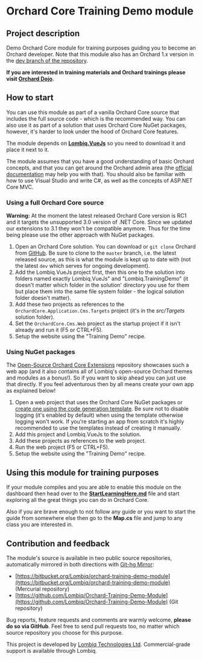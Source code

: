 # Orchard Core Training Demo module



## Project description

Demo Orchard Core module for training purposes guiding you to become an Orchard developer. Note that this module also has an Orchard 1.x version in the [dev branch of the repository](https://github.com/Lombiq/Orchard-Training-Demo-Module/tree/dev).

**If you are interested in training materials and Orchard trainings please visit [Orchard Dojo](https://orcharddojo.net/).**


## How to start

You can use this module as part of a vanilla Orchard Core source that includes the full source code - which is the recommended way. You can also use it as part of a solution that uses Orchard Core NuGet packages, however, it's harder to look under the hood of Orchard Core features.

The module depends on **[Lombiq.VueJs](https://github.com/Lombiq/Orchard-Vue.js)** so you need to download it and place it next to it.

The module assumes that you have a good understanding of basic Orchard concepts, and that you can get around the Orchard admin area (the [official documentation](https://docs.orchardcore.net/en/dev/) may help you with that). You should also be familiar with how to use Visual Studio and write C#, as well as the concepts of ASP.NET Core MVC.


### Using a full Orchard Core source

**Warning:** At the moment the latest released Orchard Core version is RC1 and it targets the unsupported 3.0 version of .NET Core. Since we updated our extensions to 3.1 they won't be compatible anymore. Thus for the time being please use the other approach with NuGet packages.

1. Open an Orchard Core solution. You can download or `git clone` Orchard from [GitHub](https://github.com/OrchardCMS/OrchardCore/). Be sure to clone to the `master` branch, i.e. the latest released source, as this is what the module is kept up to date with (not the latest `dev` which serves for ongoing development).
2. Add the Lombiq.VueJs project first, then this one to the solution into folders named exactly Lombiq.VueJs" and "Lombiq.TrainingDemo" (it doesn't matter which folder in the solution' directory you use for them but place them into the same file system folder - the logical solution folder doesn't matter).
3. Add these two projects as references to the `OrchardCore.Application.Cms.Targets` project (it's in the *src/Targets* solution folder).
4. Set the `OrchardCore.Cms.Web` project as the startup project if it isn't already and run it (F5 or CTRL+F5).
5. Setup the website using the "Training Demo" recipe.


### Using NuGet packages

The [Open-Source Orchard Core Extensions](https://github.com/Lombiq/Open-Source-Orchard-Core-Extensions) repository showcases such a web app (and it also contains all of Lombiq's open-source Orchard themes and modules as a bonus!). So if you want to skip ahead you can just use that directly. If you feel adventurous then by all means create your own app as explained below!

1. Open a web project that uses the Orchard Core NuGet packages or [create one using the code generation template](https://docs.orchardcore.net/en/dev/docs/getting-started/templates/#generate-an-orchard-cms-web-application). Be sure not to disable logging (it's enabled by default) when using the template otherwise logging won't work. If you're starting an app from scratch it's highly recommended to use the templates instead of creating it manually.
2. Add this project and Lombiq.VueJs to the solution.
3. Add these projects as references to the web project.
4. Run the web project (F5 or CTRL+F5).
5. Setup the website using the "Training Demo" recipe.


## Using this module for training purposes

If your module compiles and you are able to enable this module on the dashboard then head over to the **[StartLearningHere.md](StartLearningHere.md)** file and start exploring all the great things you can do in Orchard Core.

Also if you are brave enough to not follow any guide or you want to start the guide from somewhere else then go to the **Map.cs** file and jump to any class you are interested in.


## Contribution and feedback

The module's source is available in two public source repositories, automatically mirrored in both directions with [Git-hg Mirror](https://githgmirror.com):

- [https://bitbucket.org/Lombiq/orchard-training-demo-module](https://bitbucket.org/Lombiq/orchard-training-demo-module) (Mercurial repository)
- [https://github.com/Lombiq/Orchard-Training-Demo-Module](https://github.com/Lombiq/Orchard-Training-Demo-Module) (Git repository)

Bug reports, feature requests and comments are warmly welcome, **please do so via GitHub**. Feel free to send pull requests too, no matter which source repository you choose for this purpose.

This project is developed by [Lombiq Technologies Ltd](https://lombiq.com/). Commercial-grade support is available through Lombiq.